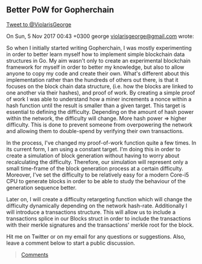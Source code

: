 ## Better PoW for Gopherchain
<a href="https://twitter.com/intent/tweet?screen_name=ViolarisGeorge&ref_src=twsrc%5Etfw" class="twitter-mention-button" data-related="ViolarisGeorge" data-show-count="false">Tweet to @ViolarisGeorge</a><script async src="//platform.twitter.com/widgets.js" charset="utf-8"></script>

On Sun, 5 Nov 2017 00:43 +0300
george <violarisgeorge@gmail.com> wrote:

So when I initially started writing Gopherchain, I was mostly experimenting in order to better learn myself how to implement simple blockchain data structures in Go. My aim wasn't only to create an experimental blockchain framework for myself in order to better my knowledge, but also to allow anyone to copy my code and create their own. What's different about this implementation rather than the hundreds of others out there, is that it focuses on the block chain data structure, (i.e. how the blocks are linked to one another via their hashes), and proof of work. By creating a simple proof of work I was able to understand how a miner increments a nonce within a hash function until the result is smaller than a given target. This target is essential to defining the difficulty. Depending on the amount of hash power within the network, the difficulty will change. More hash power => higher difficulty. This is done to prevent someone from overpowering the network and allowing them to double-spend by verifying their own transactions. 

In the process, I've changed my proof-of-work function quite a few times. In its current form, I am using a constant target. I'm doing this in order to create a simulation of block generation without having to worry about recalculating the difficulty. Therefore, our simulation will represent only a small time-frame of the block generation process at a certain difficulty. Moreover, I've set the difficulty to be relatively easy for a modern Core-i5 CPU to generate blocks in order to be able to study the behaviour of the generation sequence better.

<script src="https://gist.github.com/violarisgeorge/5c6938f325d02e2559cd6797e0ce0c9d.js"></script>

Later on, I will create a difficulty retargeting function which will change the difficulty dynamically depending on the network hash-rate. Additionally I will introduce a transactions structure. This will allow us to include a transactions splice in our Blocks struct in order to include the transactions with their merkle signatures and the transactions' merkle root for the block.

Hit me on Twitter or on my email for any questions or suggestions. Also, leave a comment below to start a public discussion.


> [Comments](https://github.com/violarisgeorge/violarisgeorge.github.io/issues/3)
